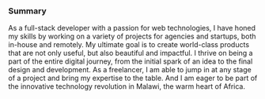 ### Summary

As a full-stack developer with a passion for web technologies, I have honed my skills by working on a variety of projects for agencies and startups, both in-house and remotely. My ultimate goal is to create world-class products that are not only useful, but also beautiful and impactful. I thrive on being a part of the entire digital journey, from the initial spark of an idea to the final design and development. As a freelancer, I am able to jump in at any stage of a project and bring my expertise to the table. And I am eager to be part of the innovative technology revolution in Malawi, the warm heart of Africa.

